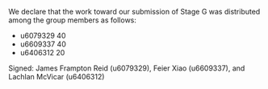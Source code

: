 We declare that the work toward our submission of Stage G was distributed among the group members as follows:

* u6079329 40
* u6609337 40
* u6406312 20

Signed: James Frampton Reid (u6079329), Feier Xiao (u6609337), and Lachlan McVicar (u6406312)

